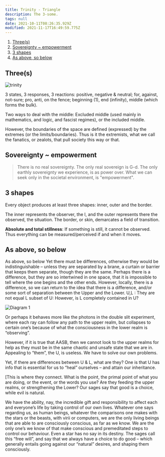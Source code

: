 ```yaml
---
title: Trinity - Triangle
description: The 3-some.
tags: null
date: 2021-10-11T08:26:35.929Z
modified: 2021-11-17T16:49:59.775Z
---
```


1. [Three(s)](#threes)
2. [Sovereignty ~ empowerment](#sovereignty--empowerment)
3. [3 shapes](#3-shapes)
4. [As above, so below](#as-above-so-below)

## Three(s)

![trinity](/posts/img/qkab/trinity.png)

3 states, 3 responses, 3 reactions: positive, negative & neutral; for, against, not-sure; pro, anti, on the fence; beginning (1), end (infinity), middle (which forms the bulk).

Two ways to deal with the middle: Excluded middle (used mainly in mathematics, and logic, and fascist regimes), or the included middle.

However, the boundaries of the space are defined (expressed) by the extremes (or the limits/boundaries). Thus is it the extremists, what we call the fanatics, or zealots, that pull society this way or that.

## Sovereignty ~ empowerment

> There is no real sovereignty. The only real sovereign is G-d. The only earthly sovereignty we experience, is as power over. What we can seek only in the societal environment, is "empowerment".

## 3 shapes

Every object produces at least three shapes: inner, outer and the border.

The inner represents the observer, the I, and the outer represents there the observed, the situation. The border, or skin, demarcates a field of transition.

**Absolute and total stillness**: If something is still, it cannot be observed. Thus everything can be measured/perceived if and when it moves.

## As above, so below

As above, so below
Yet there must be differences, otherwise they would be indistinguishable – unless they are separated by a brane, a curtain or barrier that keeps them separate, though they are the same. Perhaps there is a difference, but they are so intertwined in one space, that it is impossible to tell where the one begins and the other ends. However, locally, there is a difference, so we can return to the idea that there is a difference, and/or some sort of separation between the Upper and the Lower.
U,L : They are not equal
L subset of U: However, is L completely contained in U?

![Diagram 1](/posts/img/qkab/above-below.png)

Or perhaps it behaves more like the photons in the double slit experiment, where each ray can follow any path to the upper realm, but collapses to certain one’s because of what the consciousness in the lower realm is “observing”.

However, if it is true that AASB, then we cannot look to the upper realms for help as they must be in the same chaotic and unsafe state that we are in. Appealing to “them”, the U, is useless. We have to solve our own problems.

Yet, if there are differences between U & L, what are they?
One is that U has info that is essential for us to “heal” ourselves – and attain our inheritance.

[This is where they connect. What is the point, the primal point of what you are doing, or the event, or the words you use? Are they feeding the upper realms, or strengthening the Lower? Our sages say that good is a choice, while evil is natural.

We have the ability, nay, the incredible gift and responsibility to affect each and everyone’s life by taking control of our own lives. Whatever one says regarding us, as human beings, whatever the comparisons one makes with the stars or the beasts, with virii or computers, we are the only living beings that are able to are consciously conscious, as far as we know. We are the only one’s we know of that make conscious and premeditated steps to control our behaviour. Even a star has no say in its destiny. The sages call this “free will”, and say that we always have a choice to do good – which generally entails going against our “natural” desires, and shaping them consciously.
